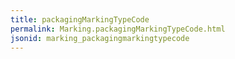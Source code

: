 ```yaml
---
title: packagingMarkingTypeCode
permalink: Marking.packagingMarkingTypeCode.html
jsonid: marking_packagingmarkingtypecode
---
```

